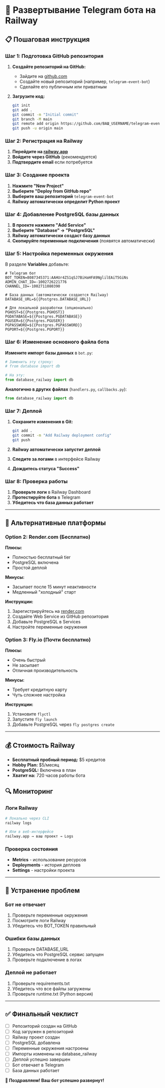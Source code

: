 # 🚀 Развертывание Telegram бота на Railway

## 📋 Пошаговая инструкция

### Шаг 1: Подготовка GitHub репозитория

1. **Создайте репозиторий на GitHub:**
   - Зайдите на [github.com](https://github.com)
   - Создайте новый репозиторий (например, `telegram-event-bot`)
   - Сделайте его публичным или приватным

2. **Загрузите код:**
   ```bash
   git init
   git add .
   git commit -m "Initial commit"
   git branch -M main
   git remote add origin https://github.com/ВАШ_USERNAME/telegram-event-bot.git
   git push -u origin main
   ```

### Шаг 2: Регистрация на Railway

1. **Перейдите на [railway.app](https://railway.app)**
2. **Войдите через GitHub** (рекомендуется)
3. **Подтвердите email** если потребуется

### Шаг 3: Создание проекта

1. **Нажмите "New Project"**
2. **Выберите "Deploy from GitHub repo"**
3. **Выберите ваш репозиторий** `telegram-event-bot`
4. **Railway автоматически определит Python проект**

### Шаг 4: Добавление PostgreSQL базы данных

1. **В проекте нажмите "Add Service"**
2. **Выберите "Database" → "PostgreSQL"**
3. **Railway автоматически создаст базу данных**
4. **Скопируйте переменные подключения** (появятся автоматически)

### Шаг 5: Настройка переменных окружения

В разделе **Variables** добавьте:

```env
# Telegram бот
BOT_TOKEN=8087345371:AAHUr4ZS1qSJ7BiHaHFA9NglilEAiT5GiNs
ADMIN_CHAT_ID=-1002726221776
CHANNEL_ID=-1002711080390

# База данных (автоматически создается Railway)
DATABASE_URL=${{Postgres.DATABASE_URL}}

# Для локальной разработки (опционально)
PGHOST=${{Postgres.PGHOST}}
PGDATABASE=${{Postgres.PGDATABASE}}
PGUSER=${{Postgres.PGUSER}}
PGPASSWORD=${{Postgres.PGPASSWORD}}
PGPORT=${{Postgres.PGPORT}}
```

### Шаг 6: Изменение основного файла бота

**Измените импорт базы данных** в `bot.py`:

```python
# Заменить эту строку:
# from database import db

# На эту:
from database_railway import db
```

**Аналогично в других файлах** (`handlers.py`, `callbacks.py`):
```python
from database_railway import db
```

### Шаг 7: Деплой

1. **Сохраните изменения в Git:**
   ```bash
   git add .
   git commit -m "Add Railway deployment config"
   git push
   ```

2. **Railway автоматически запустит деплой**
3. **Следите за логами** в интерфейсе Railway
4. **Дождитесь статуса "Success"**

### Шаг 8: Проверка работы

1. **Проверьте логи** в Railway Dashboard
2. **Протестируйте бота** в Telegram
3. **Убедитесь что база данных работает**

---

## 🔧 Альтернативные платформы

### Option 2: Render.com (Бесплатно)

**Плюсы:**
- Полностью бесплатный tier
- PostgreSQL включена
- Простой деплой

**Минусы:**
- Засыпает после 15 минут неактивности
- Медленный "холодный" старт

**Инструкции:**
1. Зарегистрируйтесь на [render.com](https://render.com)
2. Создайте Web Service из GitHub репозитория
3. Добавьте PostgreSQL в Services
4. Настройте переменные окружения

### Option 3: Fly.io (Почти бесплатно)

**Плюсы:**
- Очень быстрый
- Не засыпает
- Отличная производительность

**Минусы:**
- Требует кредитную карту
- Чуть сложнее настройка

**Инструкции:**
1. Установите `flyctl`
2. Запустите `fly launch`
3. Добавьте PostgreSQL через `fly postgres create`

---

## 💰 Стоимость Railway

- **Бесплатный пробный период:** $5 кредитов
- **Hobby Plan:** $5/месяц
- **PostgreSQL:** Включена в план
- **Хватит на:** 720 часов работы бота

## 🔍 Мониторинг

### Логи Railway
```bash
# Локально через CLI
railway logs

# Или в веб-интерфейсе
railway.app → ваш проект → Logs
```

### Проверка состояния
- **Metrics** - использование ресурсов
- **Deployments** - история деплоев
- **Settings** - настройки проекта

---

## 🚨 Устранение проблем

### Бот не отвечает
1. Проверьте переменные окружения
2. Посмотрите логи Railway
3. Убедитесь что BOT_TOKEN правильный

### Ошибки базы данных
1. Проверьте DATABASE_URL
2. Убедитесь что PostgreSQL сервис запущен
3. Проверьте подключение в логах

### Деплой не работает
1. Проверьте requirements.txt
2. Убедитесь что все файлы загружены
3. Проверьте runtime.txt (Python версия)

---

## ✅ Финальный чеклист

- [ ] Репозиторий создан на GitHub
- [ ] Код загружен в репозиторий  
- [ ] Railway проект создан
- [ ] PostgreSQL добавлена
- [ ] Переменные окружения настроены
- [ ] Импорты изменены на database_railway
- [ ] Деплой успешно завершен
- [ ] Бот отвечает в Telegram
- [ ] База данных работает

**🎉 Поздравляем! Ваш бот успешно развернут!** 